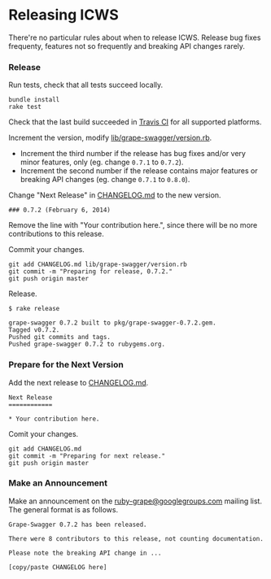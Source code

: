 # Releasing ICWS

There're no particular rules about when to release ICWS. Release bug fixes frequenty, features not so frequently and breaking API changes rarely.

### Release

Run tests, check that all tests succeed locally.

```
bundle install
rake test
```

Check that the last build succeeded in [Travis CI](https://travis-ci.org/tim-vandecasteele/grape-swagger) for all supported platforms.

Increment the version, modify [lib/grape-swagger/version.rb](lib/grape-swagger/version.rb).

*  Increment the third number if the release has bug fixes and/or very minor features, only (eg. change `0.7.1` to `0.7.2`).
*  Increment the second number if the release contains major features or breaking API changes (eg. change `0.7.1` to `0.8.0`).

Change "Next Release" in [CHANGELOG.md](CHANGELOG.md) to the new version.

```
### 0.7.2 (February 6, 2014)
```

Remove the line with "Your contribution here.", since there will be no more contributions to this release.

Commit your changes.

```
git add CHANGELOG.md lib/grape-swagger/version.rb
git commit -m "Preparing for release, 0.7.2."
git push origin master
```

Release.

```
$ rake release

grape-swagger 0.7.2 built to pkg/grape-swagger-0.7.2.gem.
Tagged v0.7.2.
Pushed git commits and tags.
Pushed grape-swagger 0.7.2 to rubygems.org.
```

### Prepare for the Next Version

Add the next release to [CHANGELOG.md](CHANGELOG.md).

```
Next Release
============

* Your contribution here.
```

Comit your changes.

```
git add CHANGELOG.md
git commit -m "Preparing for next release."
git push origin master
```

### Make an Announcement

Make an announcement on the [ruby-grape@googlegroups.com](mailto:ruby-grape@googlegroups.com) mailing list. The general format is as follows.

```
Grape-Swagger 0.7.2 has been released.

There were 8 contributors to this release, not counting documentation.

Please note the breaking API change in ...

[copy/paste CHANGELOG here]

```
